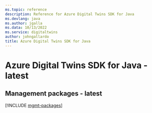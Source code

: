 ```yaml
---
ms.topic: reference
description: Reference for Azure Digital Twins SDK for Java
ms.devlang: java
ms.author: jgalla
ms.data: 10/13/2022
ms.service: digitaltwins
author: johngallardo
title: Azure Digital Twins SDK for Java
---
```

# Azure Digital Twins SDK for Java - latest

## Management packages - latest
[!INCLUDE [mgmt-packages](digital-twins-mgmt-index.md)]